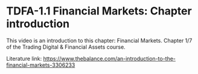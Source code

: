 # TDFA-1.1 Financial Markets: Chapter introduction
This video is an introduction to this chapter: Financial Markets. Chapter 1/7 of the Trading Digital & Financial Assets course.
 
Literature link: https://www.thebalance.com/an-introduction-to-the-financial-markets-3306233 